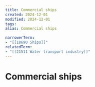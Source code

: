 ```yaml
---
title: Commercial ships
created: 2024-12-01
modified: 2024-12-01
tags: 
alias: Commercial ships

narrowerTerm:
- "[[18690 Ships]]"
relatedTerm:
- "[[21511 Water transport industry]]"
---
```

# Commercial ships
